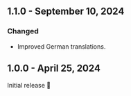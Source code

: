 ## 1.1.0 - September 10, 2024

### Changed
- Improved German translations.

## 1.0.0 - April 25, 2024

Initial release 🚀
